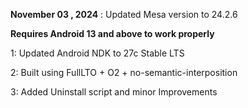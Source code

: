 **November 03 , 2024** : Updated Mesa version to 24.2.6

**Requires Android 13 and above to work properly**

1: Updated Android NDK to 27c Stable LTS

2: Built using FullLTO + O2 + no-semantic-interposition

3: Added Uninstall script and minor Improvements